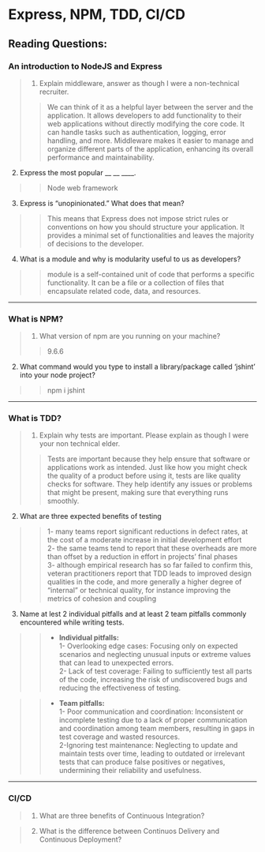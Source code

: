 #  Express, NPM, TDD, CI/CD

## Reading Questions:

### An introduction to NodeJS and Express

> 1. Explain middleware, answer as though I were a non-technical recruiter.
>> We can think of it as a helpful layer between the server and the application. It allows developers to add functionality to their web applications without directly modifying the core code. It can handle tasks such as authentication, logging, error handling, and more. Middleware makes it easier to manage and organize different parts of the application, enhancing its overall performance and maintainability.<br/>
 2. Express the most popular __ __ ____.<br/>
>> Node web framework<br/>
 3. Express is “unopinionated.” What does that mean?<br/>
 >> This means that Express does not impose strict rules or conventions on how you should structure your application. It provides a minimal set of functionalities and leaves the majority of decisions to the developer.<br/>
 4. What is a module and why is modularity useful to us as developers?<br/>
 >> module is a self-contained unit of code that performs a specific functionality. It can be a file or a collection of files that encapsulate related code, data, and resources.


------------------
### What is NPM?
> 1. What version of npm are you running on your machine?
>> 9.6.6<br/>
2. What command would you type to install a library/package called ‘jshint’ into your node project?
>> npm i jshint

--------------------
### What is TDD?
> 1. Explain why tests are important. Please explain as though I were your non technical elder.
>> Tests are important because they help ensure that software or applications work as intended. Just like how you might check the quality of a product before using it, tests are like quality checks for software. They help identify any issues or problems that might be present, making sure that everything runs smoothly.<br/>
 2. What are three expected benefits of testing
>>1- many teams report significant reductions in defect rates, at the cost of a moderate increase in initial development effort <br/>
>>2- the same teams tend to report that these overheads are more than offset by a reduction in effort in projects’ final phases<br/>
>> 3- although empirical research has so far failed to confirm this, veteran practitioners report that TDD leads to improved design qualities in the code, and more generally a higher degree of “internal” or technical quality, for instance improving the metrics of cohesion and coupling <br/>
3. Name at lest 2 individual pitfalls and at least 2 team pitfalls commonly encountered while writing tests.
>> * <strong>Individual pitfalls:</strong> <br/>
 1- Overlooking edge cases: Focusing only on expected scenarios and neglecting unusual inputs or extreme values that can lead to unexpected errors.
 <br/> 2- Lack of test coverage: Failing to sufficiently test all parts of the code, increasing the risk of undiscovered bugs and reducing the effectiveness of testing.

>> * <strong>Team pitfalls:</strong><br/>
 1- Poor communication and coordination: Inconsistent or incomplete testing due to a lack of proper communication and coordination among team members, resulting in gaps in test coverage and wasted resources. <br/>
 2-Ignoring test maintenance: Neglecting to update and maintain tests over time, leading to outdated or irrelevant tests that can produce false positives or negatives, undermining their reliability and usefulness.
-----------------
### CI/CD
> 1. What are three benefits of Continuous Integration?
>>

> 2. What is the difference between Continuos Delivery and Continuous Deployment?
>>


